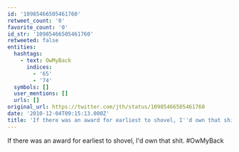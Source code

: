 ```yaml
---
id: '10985466505461760'
retweet_count: '0'
favorite_count: '0'
id_str: '10985466505461760'
retweeted: false
entities:
  hashtags:
    - text: OwMyBack
      indices:
        - '65'
        - '74'
  symbols: []
  user_mentions: []
  urls: []
original_url: https://twitter.com/jth/status/10985466505461760
date: '2010-12-04T09:15:13.000Z'
title: 'If there was an award for earliest to shovel, I''d own that shit. #OwMyBack'
---
```


If there was an award for earliest to shovel, I'd own that shit. #OwMyBack